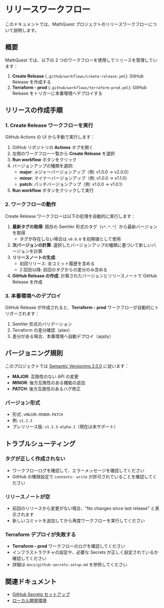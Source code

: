 # リリースワークフロー

このドキュメントでは、MathQuest プロジェクトのリリースワークフローについて説明します。

## 概要

MathQuest では、以下の 2 つのワークフローを使用してリリースを管理しています：

1. **Create Release** (`.github/workflows/create-release.yml`): GitHub Release を作成する
2. **Terraform - prod** (`.github/workflows/terraform-prod.yml`): GitHub Release をトリガーに本番環境へデプロイする

## リリースの作成手順

### 1. Create Release ワークフローを実行

GitHub Actions の UI から手動で実行します：

1. GitHub リポジトリの **Actions** タブを開く
2. 左側のワークフロー一覧から **Create Release** を選択
3. **Run workflow** ボタンをクリック
4. バージョンアップの種類を選択:
   - **major**: メジャーバージョンアップ（例: v1.0.0 → v2.0.0）
   - **minor**: マイナーバージョンアップ（例: v1.0.0 → v1.1.0）
   - **patch**: パッチバージョンアップ（例: v1.0.0 → v1.0.1）
5. **Run workflow** ボタンをクリックして実行

### 2. ワークフローの動作

Create Release ワークフローは以下の処理を自動的に実行します：

1. **最新タグの取得**: 既存の SemVer 形式のタグ（`v*.*.*`）から最新バージョンを取得
   - タグが存在しない場合は `v0.0.0` を初期値として使用
2. **次バージョンの計算**: 選択したバージョンアップの種類に基づいて新しいバージョンを計算
3. **リリースノートの生成**:
   - 初回リリース: 全コミット履歴を含める
   - 2 回目以降: 前回のタグからの差分のみ含める
4. **GitHub Release の作成**: 計算されたバージョンとリリースノートで GitHub Release を作成

### 3. 本番環境へのデプロイ

GitHub Release が作成されると、**Terraform - prod** ワークフローが自動的にトリガーされます：

1. SemVer 形式のバリデーション
2. Terraform の差分確認（plan）
3. 差分がある場合、本番環境へ自動デプロイ（apply）

## バージョニング規則

このプロジェクトでは [Semantic Versioning 2.0.0](https://semver.org/) に従います：

- **MAJOR**: 互換性のない API の変更
- **MINOR**: 後方互換性のある機能の追加
- **PATCH**: 後方互換性のあるバグ修正

### バージョン形式

- 形式: `vMAJOR.MINOR.PATCH`
- 例: `v1.2.3`
- プレリリース版: `v1.2.3-alpha.1`（現在は未サポート）

## トラブルシューティング

### タグが正しく作成されない

- ワークフローログを確認して、エラーメッセージを確認してください
- GitHub の権限設定で `contents: write` が許可されていることを確認してください

### リリースノートが空

- 前回のリリースから変更がない場合、"No changes since last release" と表示されます
- 新しいコミットを追加してから再度ワークフローを実行してください

### Terraform デプロイが失敗する

- **Terraform - prod** ワークフローのログを確認してください
- インフラストラクチャの設定や、必要な Secrets が正しく設定されているか確認してください
- 詳細は `docs/github-secrets-setup.md` を参照してください

## 関連ドキュメント

- [GitHub Secrets セットアップ](./github-secrets-setup.md)
- [ローカル開発環境](./local-dev.md)
